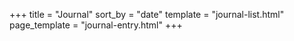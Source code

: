 +++
title = "Journal"
sort_by = "date"
template = "journal-list.html"
page_template = "journal-entry.html"
+++
